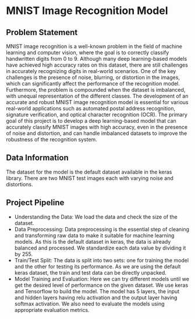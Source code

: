 # MNIST Image Recognition Model
## Problem Statement
MNIST image recognition is a well-known problem in the field of machine learning and computer vision, where the goal is to correctly classify handwritten digits from 0 to 9. Although many deep learning-based models have achieved high accuracy rates on this dataset, there are still challenges in accurately recognizing digits in real-world scenarios. One of the key challenges is the presence of noise, blurring, or distortion in the images, which can significantly affect the performance of the recognition model. Furthermore, the problem is compounded when the dataset is imbalanced, with unequal representation of the different classes. The development of an accurate and robust MNIST image recognition model is essential for various real-world applications such as automated postal address recognition, signature verification, and optical character recognition (OCR). The primary goal of this project is to develop a deep learning-based model that can accurately classify MNIST images with high accuracy, even in the presence of noise and distortion, and can handle imbalanced datasets to improve the robustness of the recognition system.
## Data Information
The dataset for the model is the default dataset available in the keras library. There are two MNIST test images each with varying noise and distortions.
## Project Pipeline
* Understanding the Data:  We load the data and check the size of the dataset.
* Data Preprocessing: Data preprocessing is the essential step of cleaning and transforming raw data to make it suitable for machine learning models. As this is the default dataset in keras, the data is already balanced and processed. We standardize each data value by dividing it by 255.
* Train/Test Split: The data is split into two sets: one for training the model and the other for testing its performance. As we are using the default keras dataset, the train and test data can be directly unpacked.
* Model Training and Evaluation: Here we can try different models until we get the desired level of performance on the given dataset. We use keras and Tensorflow to build the model. The model has 5 layers, the input and hidden layers having relu activation and the output layer having softmax activation. We also need to evaluate the models using appropriate evaluation metrics.
